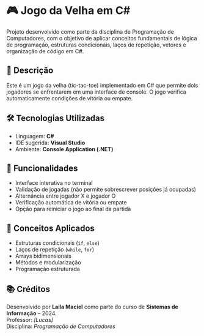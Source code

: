 # 🎮 Jogo da Velha em C#

Projeto desenvolvido como parte da disciplina de Programação de Computadores, com o objetivo de aplicar conceitos fundamentais de lógica de programação, estruturas condicionais, laços de repetição, vetores e organização de código em C#.

## 📌 Descrição

Este é um jogo da velha (tic-tac-toe) implementado em C# que permite dois jogadores se enfrentarem em uma interface de console. O jogo verifica automaticamente condições de vitória ou empate.

## 🛠️ Tecnologias Utilizadas

- Linguagem: **C#**
- IDE sugerida: **Visual Studio** 
- Ambiente: **Console Application (.NET)**

## 🎯 Funcionalidades

- Interface interativa no terminal
- Validação de jogadas (não permite sobrescrever posições já ocupadas)
- Alternância entre jogador X e jogador O
- Verificação automática de vitória ou empate
- Opção para reiniciar o jogo ao final da partida

## 🧠 Conceitos Aplicados

- Estruturas condicionais (`if`, `else`)
- Laços de repetição (`while`, `for`)
- Arrays bidimensionais
- Métodos e modularização
- Programação estruturada

## 📚 Créditos

Desenvolvido por **Laila Maciel** como parte do curso de **Sistemas de Informação** – 2024.  
Professor: *[Lucas]*  
Disciplina: *Programação de Computadores*
